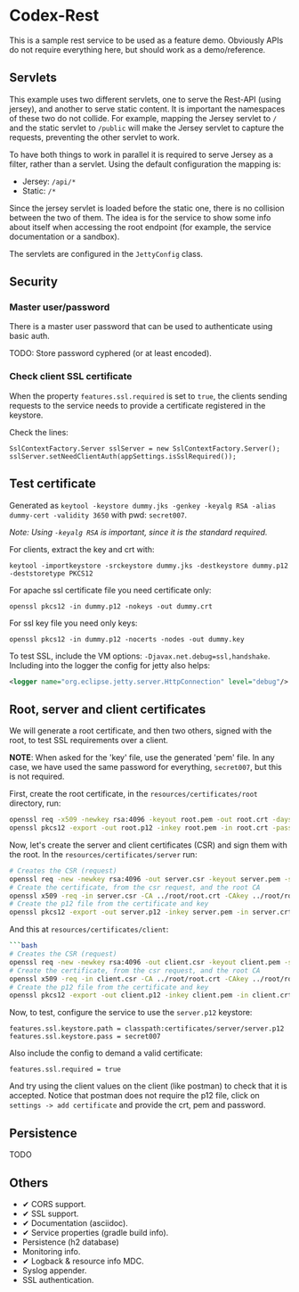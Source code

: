 # Codex-Rest

This is a sample rest service to be used as a feature demo. Obviously APIs do not require everything here, but should 
work as a demo/reference.

## Servlets

This example uses two different servlets, one to serve the Rest-API (using jersey), and another to serve static content.
It is important the namespaces of these two do not collide. For example, mapping the Jersey servlet to `/` and the
static servlet to `/public` will make the Jersey servlet to capture the requests, preventing the other servlet to work.

To have both things to work in parallel it is required to serve Jersey as a filter, rather than a servlet. Using the
default configuration the mapping is:

* Jersey: `/api/*`
* Static: `/*`

Since the jersey servlet is loaded before the static one, there is no collision between the two of them. The idea is
for the service to show some info about itself when accessing the root endpoint (for example, the service documentation
or a sandbox).

The servlets are configured in the `JettyConfig` class. 

## Security

### Master user/password

There is a master user password that can be used to authenticate using basic auth.

TODO: Store password cyphered (or at least encoded).

### Check client SSL certificate

When the property `features.ssl.required` is set to `true`, the clients sending requests to the service needs to provide
a certificate registered in the keystore. 

Check the lines:

```
SslContextFactory.Server sslServer = new SslContextFactory.Server();
sslServer.setNeedClientAuth(appSettings.isSslRequired());
```

## Test certificate

Generated as `keytool -keystore dummy.jks -genkey -keyalg RSA -alias dummy-cert -validity 3650` with pwd: `secret007`.

_Note: Using `-keyalg RSA` is important, since it is the standard required._

For clients, extract the key and crt with:

`keytool -importkeystore -srckeystore dummy.jks -destkeystore dummy.p12 -deststoretype PKCS12`

For apache ssl certificate file you need certificate only:

`openssl pkcs12 -in dummy.p12 -nokeys -out dummy.crt`

For ssl key file you need only keys:

`openssl pkcs12 -in dummy.p12 -nocerts -nodes -out dummy.key`

To test SSL, include the VM options: `-Djavax.net.debug=ssl,handshake`. Including into the logger the config for
jetty also helps:
```xml
<logger name="org.eclipse.jetty.server.HttpConnection" level="debug"/>
```

## Root, server and client certificates

We will generate a root certificate, and then two others, signed with the root, to test SSL requirements over a client.

**NOTE**: When asked for the 'key' file, use the generated 'pem' file. In any case, we have used the same password for
everything, `secret007`, but this is not required.

First, create the root certificate, in the `resources/certificates/root` directory, run:

```bash
openssl req -x509 -newkey rsa:4096 -keyout root.pem -out root.crt -days 3650 -passout pass:"secret007" -subj "/C=ES/ST=Madrid/O=Development/CN=localhost"
openssl pkcs12 -export -out root.p12 -inkey root.pem -in root.crt -password pass:"secret007"
```

Now, let's create the server and client certificates (CSR) and sign them with the root. In the 
`resources/certificates/server` run:

```bash
# Creates the CSR (request)
openssl req -new -newkey rsa:4096 -out server.csr -keyout server.pem -subj "/C=ES/ST=Madrid/O=Development/CN=localhost"
# Create the certificate, from the csr request, and the root CA
openssl x509 -req -in server.csr -CA ../root/root.crt -CAkey ../root/root.pem -CAcreateserial -out server.crt -days 3650 -sha256
# Create the p12 file from the certificate and key
openssl pkcs12 -export -out server.p12 -inkey server.pem -in server.crt -password pass:"secret007"
```

And this at `resources/certificates/client`:

```bash
```bash
# Creates the CSR (request)
openssl req -new -newkey rsa:4096 -out client.csr -keyout client.pem -subj "/C=ES/ST=Madrid/O=Development/CN=localhost"
# Create the certificate, from the csr request, and the root CA
openssl x509 -req -in client.csr -CA ../root/root.crt -CAkey ../root/root.pem -CAcreateserial -out client.crt -days 3650 -sha256
# Create the p12 file from the certificate and key
openssl pkcs12 -export -out client.p12 -inkey client.pem -in client.crt -password pass:"secret007"
```

Now, to test, configure the service to use the `server.p12` keystore:

```properties
features.ssl.keystore.path = classpath:certificates/server/server.p12
features.ssl.keystore.pass = secret007
```

Also include the config to demand a valid certificate:

```properties
features.ssl.required = true
```

And try using the client values on the client (like postman) to check that it is accepted. Notice that postman does not
require the p12 file, click on `settings -> add certificate` and provide the crt, pem and password.

## Persistence 

TODO

## Others

* ✔ CORS support.
* ✔ SSL support.
* ✔ Documentation (asciidoc).
* ✔ Service properties (gradle build info).
* Persistence (h2 database)
* Monitoring info.
* ✔ Logback & resource info MDC.
* Syslog appender.
* SSL authentication.
